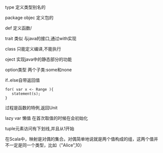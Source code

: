 type  定义类型别名的

package objec	定义包的

def	定义函数/



trait   类似 与java的接口,通过with实现

class	只能定义编译,不能执行

oject	实现java中的静态部分的功能





option类型   两个子类:some和none

if..else自带返回值

```
for( var x <- Range ){
   statement(s);
}
```

过程是函数的特例,返回Unit

lazy var  懒值  在首次取值的时候在会初始化

tuple元素访问有下划线,并且从1开始

在Scala中，映射是对偶的集合。对偶简单地说就是两个值构成的组，这两个值并不一定是同一个类型，比如（"Alice",10）
